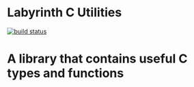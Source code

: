 # Labyrinth C Utilities
[![build status](https://gitlab.com/Ralakus/LabyrinthCUtils/badges/master/build.svg)](https://gitlab.com/Ralakus/LabyrinthCUtils/pipelines)
# A library that contains useful C types and functions